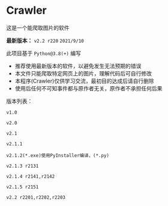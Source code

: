 # Crawler
这是一个能爬取图片的软件

 **最新版本：** 
`v2.2 r220`
`2021/9/10`

此项目基于 `Python@3.8(+)` 编写

* 推荐使用最新版本的软件，以避免发生无法预期的错误
* 本文件只能爬取特定网页上的图片，理解代码后可自行修改
* 本程序(Crawler)仅供学习交流，最初目的达成后请自行删除
* 使用后任何不可知事件都与原作者无关，原作者不承担任何后果

版本列表：
```
v1.0

v2.0

v2.1

v2.1.1

v2.1.2(*.exe)使用PyInstaller编译，(*.py)

v2.1.3 r2131

v2.1.4 r2141,r2142

v2.1.5 r2151

v2.2 r2201,r2202,r2203
```

